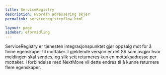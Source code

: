 ```yaml
---
title: ServiceRegistry 
description: Hvordan adressering skjer
permalink: serviceregistryflow.html

layout: page
sidebar: eformidling
---
```


ServiceRegistry er tjenesten integrasjonspunktet gjør oppsalg mot for å finne egenskaper til mottaker. 
I gjeldende versjon er det SR som avgjør hvor meldingen skal sendes, og slik sett returneres kun en mottaksadresse per mottaker.
I forbindelse med NextMove vil dette endres til å kunne returnere flere egenskaper. 